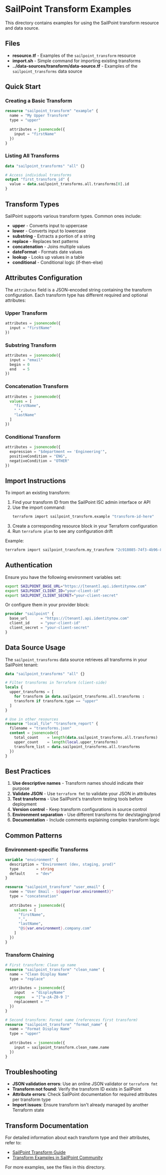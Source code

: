 # SailPoint Transform Examples

This directory contains examples for using the SailPoint transform resource and data source.

## Files

- **resource.tf** - Examples of the `sailpoint_transform` resource
- **import.sh** - Simple command for importing existing transforms
- **../data-sources/transform/data-source.tf** - Examples of the `sailpoint_transforms` data source

## Quick Start

### Creating a Basic Transform

```terraform
resource "sailpoint_transform" "example" {
  name = "My Upper Transform"
  type = "upper"
  
  attributes = jsonencode({
    input = "firstName"
  })
}
```

### Listing All Transforms

```terraform
data "sailpoint_transforms" "all" {}

# Access individual transforms
output "first_transform_id" {
  value = data.sailpoint_transforms.all.transforms[0].id
}
```

## Transform Types

SailPoint supports various transform types. Common ones include:

- **upper** - Converts input to uppercase
- **lower** - Converts input to lowercase
- **substring** - Extracts a portion of a string
- **replace** - Replaces text patterns
- **concatenation** - Joins multiple values
- **dateFormat** - Formats date values
- **lookup** - Looks up values in a table
- **conditional** - Conditional logic (if-then-else)

## Attributes Configuration

The `attributes` field is a JSON-encoded string containing the transform configuration. Each transform type has different required and optional attributes:

### Upper Transform
```terraform
attributes = jsonencode({
  input = "firstName"
})
```

### Substring Transform
```terraform
attributes = jsonencode({
  input = "email"
  begin = 0
  end   = 5
})
```

### Concatenation Transform
```terraform
attributes = jsonencode({
  values = [
    "firstName",
    " ",
    "lastName"
  ]
})
```

### Conditional Transform
```terraform
attributes = jsonencode({
  expression = "$department == 'Engineering'",
  positiveCondition = "ENG",
  negativeCondition = "OTHER"
})
```

## Import Instructions

To import an existing transform:

1. Find your transform ID from the SailPoint ISC admin interface or API
2. Use the import command:
   ```bash
   terraform import sailpoint_transform.example "transform-id-here"
   ```
3. Create a corresponding resource block in your Terraform configuration
4. Run `terraform plan` to see any configuration drift

Example:
```bash
terraform import sailpoint_transform.my_transform "2c918085-74f3-4b96-8c31-3c3a7cb8f5e2"
```

## Authentication

Ensure you have the following environment variables set:

```bash
export SAILPOINT_BASE_URL="https://[tenant].api.identitynow.com"
export SAILPOINT_CLIENT_ID="your-client-id"
export SAILPOINT_CLIENT_SECRET="your-client-secret"
```

Or configure them in your provider block:

```terraform
provider "sailpoint" {
  base_url      = "https://[tenant].api.identitynow.com"
  client_id     = "your-client-id"  
  client_secret = "your-client-secret"
}
```

## Data Source Usage

The `sailpoint_transforms` data source retrieves all transforms in your SailPoint tenant:

```terraform
data "sailpoint_transforms" "all" {}

# Filter transforms in Terraform (client-side)
locals {
  upper_transforms = [
    for transform in data.sailpoint_transforms.all.transforms :
    transform if transform.type == "upper"
  ]
}

# Use in other resources
resource "local_file" "transform_report" {
  filename = "transforms.json"
  content = jsonencode({
    total_count    = length(data.sailpoint_transforms.all.transforms)
    upper_count    = length(local.upper_transforms)
    transform_list = data.sailpoint_transforms.all.transforms
  })
}
```

## Best Practices

1. **Use descriptive names** - Transform names should indicate their purpose
2. **Validate JSON** - Use `terraform fmt` to validate your JSON in attributes
3. **Test transforms** - Use SailPoint's transform testing tools before deployment
4. **Version control** - Keep transform configurations in source control
5. **Environment separation** - Use different transforms for dev/staging/prod
6. **Documentation** - Include comments explaining complex transform logic

## Common Patterns

### Environment-specific Transforms
```terraform
variable "environment" {
  description = "Environment (dev, staging, prod)"
  type        = string
  default     = "dev"
}

resource "sailpoint_transform" "user_email" {
  name = "User Email - ${upper(var.environment)}"
  type = "concatenation"
  
  attributes = jsonencode({
    values = [
      "firstName",
      ".",
      "lastName",
      "@${var.environment}.company.com"
    ]
  })
}
```

### Transform Chaining
```terraform
# First transform: Clean up name
resource "sailpoint_transform" "clean_name" {
  name = "Clean Display Name"
  type = "replace"
  
  attributes = jsonencode({
    input   = "displayName"
    regex   = "[^a-zA-Z0-9 ]"
    replacement = ""
  })
}

# Second transform: Format name (references first transform)
resource "sailpoint_transform" "format_name" {
  name = "Format Display Name"
  type = "upper"
  
  attributes = jsonencode({
    input = sailpoint_transform.clean_name.name
  })
}
```

## Troubleshooting

- **JSON validation errors**: Use an online JSON validator or `terraform fmt`
- **Transform not found**: Verify the transform ID exists in SailPoint
- **Attribute errors**: Check SailPoint documentation for required attributes per transform type
- **Import issues**: Ensure transform isn't already managed by another Terraform state

## Transform Documentation

For detailed information about each transform type and their attributes, refer to:
- [SailPoint Transform Guide](https://documentation.sailpoint.com/saas/help/transforms/index.html)
- [Transform Examples in SailPoint Community](https://developer.sailpoint.com/discuss/c/identity-security-cloud/transforms/68)

For more examples, see the files in this directory.